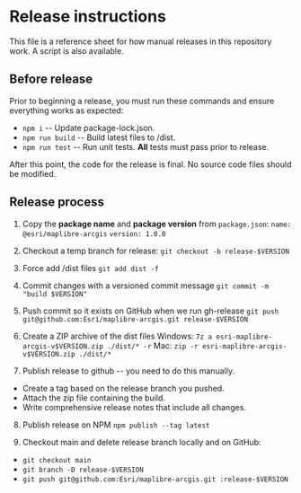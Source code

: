# Release instructions

This file is a reference sheet for how manual releases in this repository work. A script is also available.

## Before release

Prior to beginning a release, you must run these commands and ensure everything works as expected:

* `npm i` -- Update package-lock.json.
* `npm run build` -- Build latest files to /dist.
* `npm run test` -- Run unit tests. **All** tests must pass prior to release.

After this point, the code for the release is final. No source code files should be modified.

## Release process

1. Copy the **package name** and **package version** from `package.json`:
  `name: @esri/maplibre-arcgis`
  `version: 1.0.0`

2. Checkout a temp branch for release:
  `git checkout -b release-$VERSION`

3. Force add /dist files
  `git add dist -f`

4. Commit changes with a versioned commit message
  `git commit -m "build $VERSION"`

5. Push commit so it exists on GitHub when we run gh-release
  `git push git@github.com:Esri/maplibre-arcgis.git release-$VERSION`

6. Create a ZIP archive of the dist files
  Windows:
  `7z a esri-maplibre-arcgis-v$VERSION.zip ./dist/* -r`
  Mac:
  `zip -r esri-maplibre-arcgis-v$VERSION.zip ./dist/*`

7. Publish release to github -- you need to do this manually.
  * Create a tag based on the release branch you pushed.
  * Attach the zip file containing the build.
  * Write comprehensive release notes that include all changes.

8. Publish release on NPM
  `npm publish --tag latest`

9. Checkout main and delete release branch locally and on GitHub:
  * `git checkout main`
  * `git branch -D release-$VERSION`
  * `git push git@github.com:Esri/maplibre-arcgis.git :release-$VERSION`
